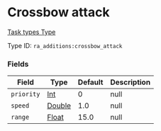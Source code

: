 # Crossbow attack
[Task types Type](../task_types_types.md)

Type ID: `ra_additions:crossbow_attack`
### Fields
Field | Type | Default | Description
------|------|---------|-------------
`priority` | [Int](../data_types/int.md) | 0 | null
`speed` | [Double](../data_types/double.md) | 1.0 | null
`range` | [Float](../data_types/float.md) | 15.0 | null
